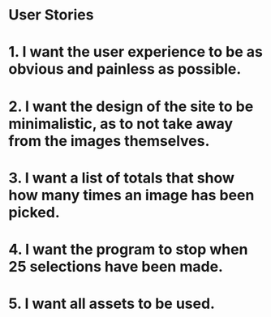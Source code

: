 # User Stories

# 1. I want the user experience to be as obvious and painless as possible.
# 2. I want the design of the site to be minimalistic, as to not take away from the images themselves.
# 3. I want a list of totals that show how many times an image has been picked.
# 4. I want the program to stop when 25 selections have been made.
# 5. I want all assets to be used.